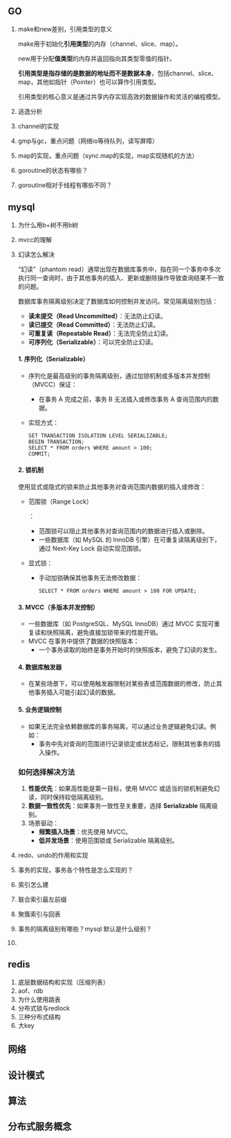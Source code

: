## GO

1. make和new差别，引用类型的意义

   make用于初始化**引用类型**的内存（channel、slice、map）。

   new用于分配**值类型**的内存并返回指向其类型零值的指针。

   **引用类型是指存储的是数据的地址而不是数据本身**，包括channel、slice、map，其他如指针（Pointer）也可以算作引用类型。

   引用类型的核心意义是通过共享内存实现高效的数据操作和灵活的编程模型。
2. 逃逸分析
3. channel的实现
4. gmp与gc，重点问题（网络io等待队列，读写屏障）
5. map的实现，重点问题（sync.map的实现，map实现随机的方法）
6. goroutine的状态有哪些？
7. goroutine相对于线程有哪些不同？

## mysql

1. 为什么用b+树不用b树

2. mvcc的理解

3. 幻读怎么解决

   “幻读”（phantom read）通常出现在数据库事务中，指在同一个事务中多次执行同一查询时，由于其他事务的插入、更新或删除操作导致查询结果不一致的问题。

   数据库事务隔离级别决定了数据库如何控制并发访问。常见隔离级别包括：

   - **读未提交（Read Uncommitted）**：无法防止幻读。
   - **读已提交（Read Committed）**：无法防止幻读。
   - **可重复读（Repeatable Read）**：无法完全防止幻读。
   - **可序列化（Serializable）**：可以完全防止幻读。

   #### **1. 序列化（Serializable）**

   - 序列化是最高级别的事务隔离级别，通过加锁机制或多版本并发控制（MVCC）保证：

     - 在事务 A 完成之前，事务 B 无法插入或修改事务 A 查询范围内的数据。

   - 实现方式：

     ```mysql
     SET TRANSACTION ISOLATION LEVEL SERIALIZABLE;
     BEGIN TRANSACTION;
     SELECT * FROM orders WHERE amount > 100;
     COMMIT;
     ```

   #### **2. 锁机制**

   使用显式或隐式的锁来防止其他事务对查询范围内数据的插入或修改：

   - 范围锁（Range Lock）

     ：

     - 范围锁可以阻止其他事务对查询范围内的数据进行插入或删除。
     - 一些数据库（如 MySQL 的 InnoDB 引擎）在可重复读隔离级别下，通过 Next-Key Lock 自动实现范围锁。

   - 显式锁：

     - 手动加锁确保其他事务无法修改数据：

       ```mysql
       SELECT * FROM orders WHERE amount > 100 FOR UPDATE;
       ```

   #### **3. MVCC（多版本并发控制）**

   - 一些数据库（如 PostgreSQL、MySQL InnoDB）通过 MVCC 实现可重复读和快照隔离，避免直接加锁带来的性能开销。
   - MVCC 在事务中提供了数据的快照版本：
     - 一个事务读取的始终是事务开始时的快照版本，避免了幻读的发生。

   #### **4. 数据库触发器**

   - 在某些场景下，可以使用触发器限制对某些表或范围数据的修改，防止其他事务插入可能引起幻读的数据。

   #### **5. 业务逻辑控制**

   - 如果无法完全依赖数据库的事务隔离，可以通过业务逻辑避免幻读。例如：
     - 事务中先对查询的范围进行记录锁定或状态标记，限制其他事务的插入操作。

   ### **如何选择解决方法**

   1. **性能优先**：如果高性能是第一目标，使用 MVCC 或适当的锁机制避免幻读，同时保持较低隔离级别。
   2. **数据一致性优先**：如果事务一致性至关重要，选择 **Serializable** 隔离级别。
   3. 场景驱动：
      - **频繁插入场景**：优先使用 MVCC。
      - **低并发场景**：使用范围锁或 Serializable 隔离级别。

4. redo、undo的作用和实现

5. 事务的实现，事务各个特性是怎么实现的？

6. 索引怎么建

7. 联合索引最左前缀

8. 聚簇索引与回表

9. 事务的隔离级别有哪些？mysql 默认是什么级别？

10. 

## redis

1. 底层数据结构和实现（压缩列表）
2. aof、rdb
3. 为什么使用跳表
4. 分布式锁与redlock
5. 三种分布式结构
6. 大key

## 网络

## 设计模式



## 算法

## 分布式服务概念